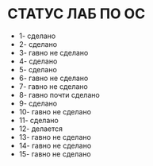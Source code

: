 # СТАТУС ЛАБ ПО ОС
- 1- сделано
- 2- сделано
- 3- гавно не сделано
- 4- сделано
- 5- сделано
- 6- гавно не сделано
- 7- гавно не сделано
- 8- гавно почти сделано
- 9- сделано
- 10- гавно не сделано
- 11- сделано
- 12- делается
- 13- гавно не сделано
- 14- гавно не сделано
- 15- гавно не сделано
